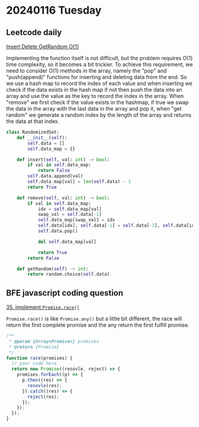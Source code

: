 # 20240116 Tuesday

## Leetcode daily

[Insert Delete GetRandom O(1)](https://leetcode.com/problems/insert-delete-getrandom-o1/?envType=daily-question&envId=2024-01-16)

Implementing the function itself is not difficult, but the problem requires O(1) time complexity, so it becomes a bit trickier. To achieve this requirement, we need to consider O(1) methods in the array, namely the "pop" and "push(append)" functions for inserting and deleting data from the end. So we use a hash map to record the index of each value and when inserting we check if the data exists in the hash map if not then push the data into an array and use the value as the key to record the index in the array. When "remove" we first check if the value exists in the hashmap, if true we swap the data in the array with the last data in the array and pop it, when "get random" we generate a random index by the length of the array and returns the data at that index.

```py
class RandomizedSet:
    def __init__(self):
        self.data = []
        self.data_map = {}

    def insert(self, val: int) -> bool:
        if val in self.data_map:
            return False
        self.data.append(val)
        self.data_map[val] = len(self.data) - 1
        return True

    def remove(self, val: int) -> bool:
        if val in self.data_map:
            idx = self.data_map[val]
            swap_val = self.data[-1]
            self.data_map[swap_val] = idx
            self.data[idx], self.data[-1] = self.data[-1], self.data[idx]
            self.data.pop()

            del self.data_map[val]

            return True
        return False

    def getRandom(self) -> int:
        return random.choice(self.data)
```

## BFE javascript coding question

[35. implement `Promise.race()`](https://bigfrontend.dev/problem/implement-Promise-race)

`Promise.race()` is like `Promise.any()` but a little bit different, the race will return the first complete promise and the any return the first fulfill promise.

```js
/**
 * @param {Array<Promise>} promises
 * @return {Promise}
 */
function race(promises) {
  // your code here
  return new Promise((resovle, reject) => {
    promises.forEach((p) => {
      p.then((res) => {
        resovle(res);
      }).catch((res) => {
        reject(res);
      });
    });
  });
}
```
